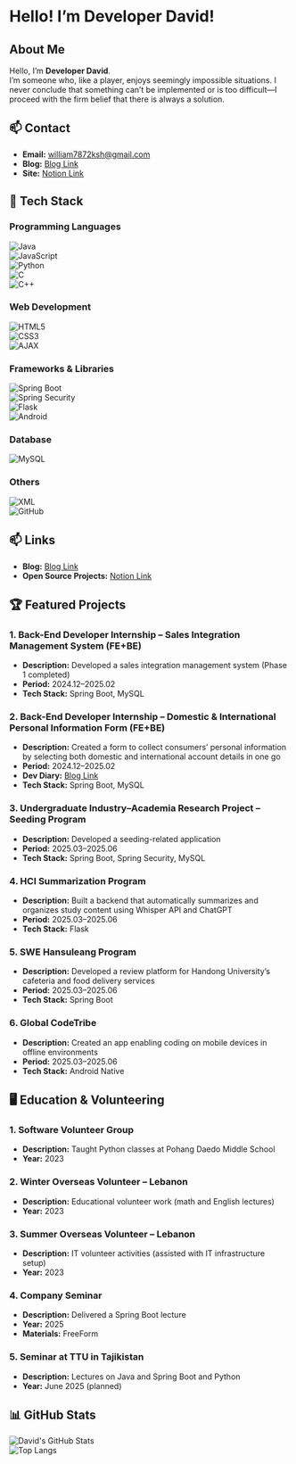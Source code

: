 # Hello! I’m Developer David!

## About Me
Hello, I’m **Developer David**.  
I’m someone who, like a player, enjoys seemingly impossible situations. I never conclude that something can’t be implemented or is too difficult—I proceed with the firm belief that there is always a solution.

## 📫 Contact
- **Email:** [william7872ksh@gmail.com](mailto:william7872ksh@gmail.com)  
- **Blog:** [Blog Link](https://velog.io/@ksh01p/series)  
- **Site:** [Notion Link](https://lac0236.notion.site/forhim)  

## 🔧 Tech Stack

### Programming Languages
![Java](https://img.shields.io/badge/Java-007396?style=for-the-badge&logo=java&logoColor=white)  
![JavaScript](https://img.shields.io/badge/JavaScript-F7DF1E?style=for-the-badge&logo=javascript&logoColor=black)  
![Python](https://img.shields.io/badge/Python-3776AB?style=for-the-badge&logo=python&logoColor=white)  
![C](https://img.shields.io/badge/C-00599C?style=for-the-badge&logo=c&logoColor=white)  
![C++](https://img.shields.io/badge/C++-00599C?style=for-the-badge&logo=cplusplus&logoColor=white)

### Web Development
![HTML5](https://img.shields.io/badge/HTML5-E34F26?style=flat-square&logo=html5&logoColor=white)  
![CSS3](https://img.shields.io/badge/CSS3-1572B6?style=flat-square&logo=css3&logoColor=white)  
![AJAX](https://img.shields.io/badge/AJAX-00599C?style=for-the-badge&logo=ajax&logoColor=white)

### Frameworks & Libraries
![Spring Boot](https://img.shields.io/badge/Spring%20Boot-6DB33F?style=for-the-badge&logo=springboot&logoColor=white)  
![Spring Security](https://img.shields.io/badge/Spring%20Security-6DB33F?style=for-the-badge&logo=springsecurity&logoColor=white)  
![Flask](https://img.shields.io/badge/Flask-000000?style=for-the-badge&logo=flask&logoColor=white)  
![Android](https://img.shields.io/badge/Android-3DDC84?style=for-the-badge&logo=android&logoColor=white)

### Database
![MySQL](https://img.shields.io/badge/MySQL-4479A1?style=for-the-badge&logo=mysql&logoColor=white)

### Others
![XML](https://img.shields.io/badge/XML-FF6600?style=for-the-badge&logo=xml&logoColor=white)  
![GitHub](https://img.shields.io/badge/GitHub-181717?style=for-the-badge&logo=github&logoColor=white)

## 📫 Links
- **Blog:** [Blog Link](https://blog.naver.com/factory_ksh)  
- **Open Source Projects:** [Notion Link](https://lac0236.notion.site/forhim)

## 🏆 Featured Projects

### 1. Back-End Developer Internship – Sales Integration Management System (FE+BE)
- **Description:** Developed a sales integration management system (Phase 1 completed)  
- **Period:** 2024.12–2025.02  
- **Tech Stack:** Spring Boot, MySQL

### 2. Back-End Developer Internship – Domestic & International Personal Information Form (FE+BE)
- **Description:** Created a form to collect consumers’ personal information by selecting both domestic and international account details in one go  
- **Period:** 2024.12–2025.02  
- **Dev Diary:** [Blog Link](https://velog.io/@ksh01p/series)  
- **Tech Stack:** Spring Boot, MySQL

### 3. Undergraduate Industry–Academia Research Project – Seeding Program
- **Description:** Developed a seeding-related application  
- **Period:** 2025.03–2025.06  
- **Tech Stack:** Spring Boot, Spring Security, MySQL

### 4. HCI Summarization Program
- **Description:** Built a backend that automatically summarizes and organizes study content using Whisper API and ChatGPT  
- **Period:** 2025.03–2025.06  
- **Tech Stack:** Flask

### 5. SWE Hansuleang Program
- **Description:** Developed a review platform for Handong University’s cafeteria and food delivery services  
- **Period:** 2025.03–2025.06  
- **Tech Stack:** Spring Boot

### 6. Global CodeTribe
- **Description:** Created an app enabling coding on mobile devices in offline environments  
- **Period:** 2025.03–2025.06  
- **Tech Stack:** Android Native

## 🖥️ Education & Volunteering

### 1. Software Volunteer Group
- **Description:** Taught Python classes at Pohang Daedo Middle School  
- **Year:** 2023

### 2. Winter Overseas Volunteer – Lebanon
- **Description:** Educational volunteer work (math and English lectures)  
- **Year:** 2023

### 3. Summer Overseas Volunteer – Lebanon
- **Description:** IT volunteer activities (assisted with IT infrastructure setup)  
- **Year:** 2023

### 4. Company Seminar
- **Description:** Delivered a Spring Boot lecture  
- **Year:** 2025  
- **Materials:** FreeForm

### 5. Seminar at TTU in Tajikistan
- **Description:** Lectures on Java and Spring Boot and Python  
- **Year:** June 2025 (planned)

## 📊 GitHub Stats
![David's GitHub Stats](https://github-readme-stats.vercel.app/api?username=ksh01p&show_icons=true&theme=radical)  
![Top Langs](https://github-readme-stats.vercel.app/api/top-langs/?username=ksh01p&layout=compact&theme=radical)
